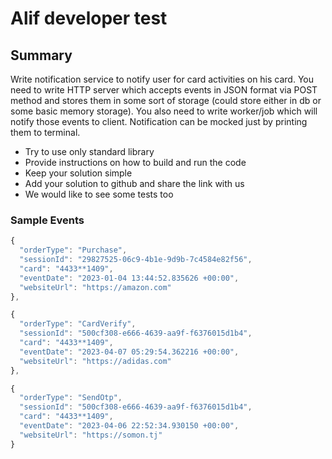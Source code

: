 Alif developer test
=================

## Summary
Write notification service to notify user for card activities on his card. You need to write HTTP server which accepts events in JSON format via POST method and stores them in some sort of storage 
(could store either in db or some basic memory storage). You also need to write worker/job which will notify those events to client. Notification can be mocked just by printing them to terminal.

- Try to use only standard library
- Provide instructions on how to build and run the code
- Keep your solution simple
- Add your solution to github and share the link with us
- We would like to see some tests too

### Sample Events
```javascript
{
  "orderType": "Purchase",
  "sessionId": "29827525-06c9-4b1e-9d9b-7c4584e82f56",
  "card": "4433**1409",
  "eventDate": "2023-01-04 13:44:52.835626 +00:00",
  "websiteUrl": "https://amazon.com"
},

{
  "orderType": "CardVerify",
  "sessionId": "500cf308-e666-4639-aa9f-f6376015d1b4",
  "card": "4433**1409",
  "eventDate": "2023-04-07 05:29:54.362216 +00:00",
  "websiteUrl": "https://adidas.com"
},

{
  "orderType": "SendOtp",
  "sessionId": "500cf308-e666-4639-aa9f-f6376015d1b4", 
  "card": "4433**1409", 
  "eventDate": "2023-04-06 22:52:34.930150 +00:00",
  "websiteUrl": "https://somon.tj"
}
```